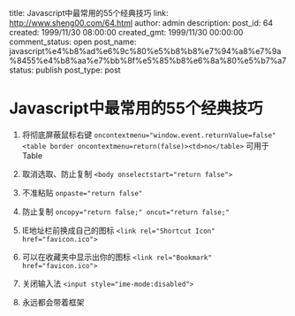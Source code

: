 title: Javascript中最常用的55个经典技巧
link: http://www.sheng00.com/64.html
author: admin
description: 
post_id: 64
created: 1999/11/30 08:00:00
created_gmt: 1999/11/30 00:00:00
comment_status: open
post_name: javascript%e4%b8%ad%e6%9c%80%e5%b8%b8%e7%94%a8%e7%9a%8455%e4%b8%aa%e7%bb%8f%e5%85%b8%e6%8a%80%e5%b7%a7
status: publish
post_type: post

# Javascript中最常用的55个经典技巧

1. 将彻底屏蔽鼠标右键 `oncontextmenu="window.event.returnValue=false"` `<table border oncontextmenu=return(false)><td>no</table>` 可用于Table

  2. 取消选取、防止复制 `<body onselectstart="return false">`

  3. 不准粘贴 `onpaste="return false"`

  4. 防止复制 `oncopy="return false;" oncut="return false;"`

  5. IE地址栏前换成自己的图标 `<link rel="Shortcut Icon" href="favicon.ico">`

  6. 可以在收藏夹中显示出你的图标 `<link rel="Bookmark" href="favicon.ico">`

  7. 关闭输入法 `<input style="ime-mode:disabled">`

  8. 永远都会带着框架 
    
        <script language="JavaScript"><!--
    if (window == top)top.location.href = "frames.htm"; //frames.htm为框架网页
    // --></script>
    

  9. 防止被人frame 
    
        <SCRIPT LANGUAGE=JAVASCRIPT><!-- 
    if (top.location != self.location)top.location=self.location;
    // --></SCRIPT>
    

  10. 网页将不能被另存为 `<noscript><*** src="/*.html>";</***></noscript>`

  11. `<input type=button value="/查看网页源代码 onclick="window.location = "view-source:"+ "http://www.pconline.com.cn"">`

  12. 删除时确认 `<a href=""javascript :if(confirm("确实要删除吗?"))location="boos.asp?&areyou=删除&page=1"">删除</a>`

  13. 取得控件的绝对位置 
    
        //Javascript
    <script language="Javascript">
    function getIE(e){
        var t=e.offsetTop;
        var l=e.offsetLeft;
        while(e=e.offsetParent){
            t+=e.offsetTop;
            l+=e.offsetLeft;
        }
        alert("top="+t+"/nleft="+l);
    }
    </script>
    

  14. 光标是停在文本框文字的最后 
    
        <script language="javascript">
    function cc()
    {
        var e = event.srcElement;
        var r =e.createTextRange();
        r.moveStart("character",e.value.length);
        r.collapse(true);
        r.select();
    }
    </script>
    <input type=text name=text1 value="123" onfocus="cc()">
    

  15. 判断上一页的来源 `document.referrer`

  16. 最小化、最大化、关闭窗口 
    
        <object id=hh1 classid="clsid:ADB880A6-D8FF-11CF-9377-00AA003B7A11"> 
    <param name="Command" value="Minimize"></object>
    <object id=hh2 classid="clsid:ADB880A6-D8FF-11CF-9377-00AA003B7A11"> 
    <param name="Command" value="Maximize"></object>
    <OBJECT id=hh3 classid="clsid:adb880a6-d8ff-11cf-9377-00aa003b7a11">
    <PARAM NAME="Command" value="/Close"></OBJECT>
    <input type=button value="/最小化 onclick=hh1.Click()>
    <input type=button value="/blog/最大化 onclick=hh2.Click()>
    <input type=button value=关闭 onclick=hh3.Click()>
    

  17. 屏蔽功能键Shift,Alt,Ctrl 
    
        <script>
    function look(){ 
        if(event.shiftKey) 
            alert("禁止按Shift键!"); //可以换成ALT　CTRL
    } 
    document.onkeydown=look; 
    </script>
    

  18. 网页不会被缓存 
    
        <META HTTP-EQUIV="pragma" CONTENT="no-cache">
    <META HTTP-EQUIV="Cache-Control" CONTENT="no-cache, must-revalidate">
    <META HTTP-EQUIV="expires" CONTENT="Wed, 26 Feb 1997 08:21:57 GMT">
    //或者
    <META HTTP-EQUIV="expires" CONTENT="0">
    

  19. 怎样让表单没有凹凸感？ `<input type=text style="""border:1 solid #000000">` 或 `<input type=text style="border-left:none; border-right:none; border-top:none; border-bottom: 1 solid #000000"></textarea>`

  20. `<div><span>&<layer>`的区别？ `<div>`(division)用来定义大段的页面元素，会产生转行 `<span>`用来定义同一行内的元素，跟`<div>`的唯一区别是不产生转行 `<layer>`是ns的标记，ie不支持，相当于`<div>`

  21. 让弹出窗口总是在最上面: `<body onblur="this.focus();">`

  22. 不要滚动条? 
    * 让竖条没有: `<body style="overflow:scroll;overflow-y:hidden"></body>`

    * 让横条没有: `<body style="overflow:scroll;overflow-x:hidden"></body>`

    * 两个都去掉？更简单了 `<body scroll="no"></body>`

  23. 怎样去掉图片链接点击后，图片周围的虚线？ `<a href="#" onFocus="this.blur()"><img src="/logo.jpg" border=0></a>`

  24. 电子邮件处理提交表单 
    
        <form name="form1" method="post" action=mailto:****@***.com 
    enctype="text/plain"> 
    <input type=submit>
    </form>
    

  25. 在打开的子窗口刷新父窗口的代码里如何写？ `window.opener.location.reload()`

  26. 如何设定打开页面的大小 `<body onload="top.resizeTo(300,200);">` 打开页面的位置`<body onload="top.moveBy(300,200);">`

  27. 在页面中如何加入不是满铺的背景图片,拉动页面时背景图不动 
    
        <STYLE> 
    body 
    {background-image:url(/logo.gif); background-repeat:no-repeat; 
    background-position:center;background-attachment: fixed} 
    </STYLE>
    

  28. 检查一段字符串是否全由数字组成 
    
        <script language="Javascript">
    function checkNum(str){return str.match(//D/)==null}
    alert(checkNum("1232142141"))
    alert(checkNum("123214214a1"))
    </script>
    

  29. 获得一个窗口的大小 
    * `document.body.clientWidth`

    * `document.body.clientHeight`

  30. 怎么判断是否是字符 
    
        if (/[^/x00-/xff]/g.test(s)) alert("含有汉字");
    else alert("全是字符");
    

  31. TEXTAREA自适应文字行数的多少 
    
        <textarea rows=1 cols=27 onpropertychange="this.style.posHeight=this.scrollHeight">
    </textarea>
    

  32. 日期减去天数等于第二个日期 
    
        <script language=Javascript>
    function cc(dd,dadd)
    {
        //可以加上错误处理
        var a = new Date(dd)
        a = a.valueOf()
        a = a - dadd * 24 * 60 * 60 * 1000
        a = new Date(a)
        alert(a.getFullYear() + "年" + (a.getMonth() + 1) + "月" + a.getDate() + "日")
    }
    cc("12/23/2002",2)
    </script>
    

  33. 选择了哪一个Radio 
    
        <HTML><script language="vbscript">
    function checkme()
    for each ob in radio1
    if ob.checked then 
    window.alert ob.value
    next
    end function
    </script><BODY>
    <INPUT name="radio1" type="radio" value="/style" checked>Style
    <INPUT name="radio1" type="radio" value="/blog/barcode">Barcode
    <INPUT type="button" value="check" onclick="checkme()">
    </BODY></HTML>
    

  34. 脚本永不出错 
    
        <SCRIPT LANGUAGE="JavaScript"> 
    function killErrors() { 
        return true; 
    } 
    window.onerror = killErrors; 
    </SCRIPT>
    

  35. ENTER键可以让光标移到下一个输入框 `<input onkeydown="if(event.keyCode==13)event.keyCode=9">`

  36. 检测某个网站的链接速度： 把如下代码加入区域中: 
    
        <script language=Javascript>
    tim=1
    setInterval("tim++",100)
    b=1
    var autourl=new Array()
    autourl[1]=1000){this.resized=true;this.style.width=1000;}" align=absMiddle border=0>www.njcatv.net"
    autourl[2]="javacool.3322.net"
    autourl[3]=1000){this.resized=true;this.style.width=1000;}" align=absMiddle border=0>www.sina.com.cn"
    autourl[4]="www.nuaa.edu.cn"
    autourl[5]=1000){this.resized=true;this.style.width=1000;}" align=absMiddle border=0>www.cctv.com"
    function butt(){